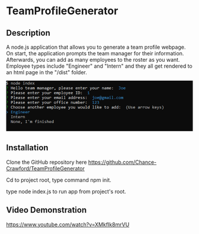 # TeamProfileGenerator

## Description
A node.js application that allows you to generate a team profile webpage. On start, the application prompts the team manager for their information. Afterwards, you can add as many employees to the roster as you want. Employee types include "Engineer" and "Intern" and they all get rendered to an html page in the "/dist" folder.

![team profile generator](./images/Capture.PNG)

## Installation
Clone the GitHub repository here https://github.com/Chance-Crawford/TeamProfileGenerator

Cd to project root, type command npm init.

type node index.js to run app from project's root.

## Video Demonstration
https://www.youtube.com/watch?v=XMkfIk8mrVU